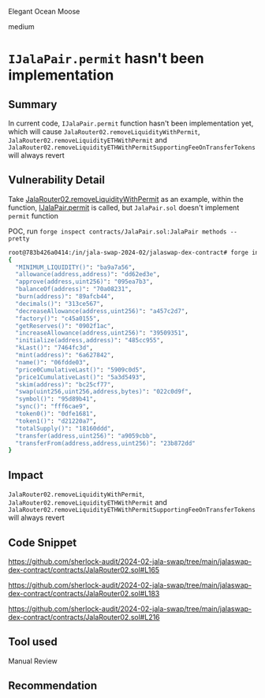 Elegant Ocean Moose

medium

# `IJalaPair.permit` hasn't been implementation

## Summary
In current code, `IJalaPair.permit` function hasn't been implementation yet, which will cause `JalaRouter02.removeLiquidityWithPermit`, `JalaRouter02.removeLiquidityETHWithPermit` and `JalaRouter02.removeLiquidityETHWithPermitSupportingFeeOnTransferTokens` will always revert

## Vulnerability Detail
Take [JalaRouter02.removeLiquidityWithPermit](https://github.com/sherlock-audit/2024-02-jala-swap/tree/main/jalaswap-dex-contract/contracts/JalaRouter02.sol#L150-L167) as an example, within the function, [IJalaPair.permit](https://github.com/sherlock-audit/2024-02-jala-swap/tree/main/jalaswap-dex-contract/contracts/JalaRouter02.sol#L165C9-L165C85) is called, but `JalaPair.sol` doesn't implement `permit` function

POC, run `forge inspect contracts/JalaPair.sol:JalaPair methods --pretty`
```bash
root@783b426a0414:/in/jala-swap-2024-02/jalaswap-dex-contract# forge inspect contracts/JalaPair.sol:JalaPair methods --pretty
{
  "MINIMUM_LIQUIDITY()": "ba9a7a56",
  "allowance(address,address)": "dd62ed3e",
  "approve(address,uint256)": "095ea7b3",
  "balanceOf(address)": "70a08231",
  "burn(address)": "89afcb44",
  "decimals()": "313ce567",
  "decreaseAllowance(address,uint256)": "a457c2d7",
  "factory()": "c45a0155",
  "getReserves()": "0902f1ac",
  "increaseAllowance(address,uint256)": "39509351",
  "initialize(address,address)": "485cc955",
  "kLast()": "7464fc3d",
  "mint(address)": "6a627842",
  "name()": "06fdde03",
  "price0CumulativeLast()": "5909c0d5",
  "price1CumulativeLast()": "5a3d5493",
  "skim(address)": "bc25cf77",
  "swap(uint256,uint256,address,bytes)": "022c0d9f",
  "symbol()": "95d89b41",
  "sync()": "fff6cae9",
  "token0()": "0dfe1681",
  "token1()": "d21220a7",
  "totalSupply()": "18160ddd",
  "transfer(address,uint256)": "a9059cbb",
  "transferFrom(address,address,uint256)": "23b872dd"
}
```

## Impact
`JalaRouter02.removeLiquidityWithPermit`, `JalaRouter02.removeLiquidityETHWithPermit` and `JalaRouter02.removeLiquidityETHWithPermitSupportingFeeOnTransferTokens` will always revert

## Code Snippet

https://github.com/sherlock-audit/2024-02-jala-swap/tree/main/jalaswap-dex-contract/contracts/JalaRouter02.sol#L165

https://github.com/sherlock-audit/2024-02-jala-swap/tree/main/jalaswap-dex-contract/contracts/JalaRouter02.sol#L183

https://github.com/sherlock-audit/2024-02-jala-swap/tree/main/jalaswap-dex-contract/contracts/JalaRouter02.sol#L216

## Tool used

Manual Review

## Recommendation
